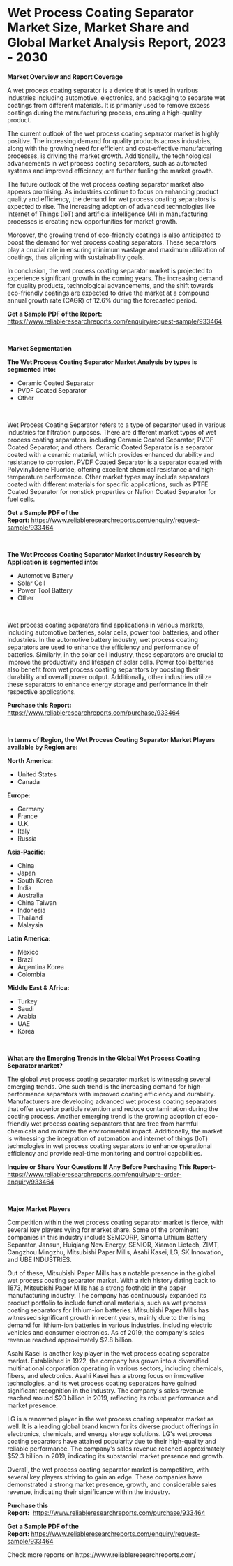 <p><h1>Wet Process Coating Separator Market Size, Market Share and Global Market Analysis Report, 2023 - 2030</h1></p><p><strong>Market Overview and Report Coverage</strong></p>
<p><p>A wet process coating separator is a device that is used in various industries including automotive, electronics, and packaging to separate wet coatings from different materials. It is primarily used to remove excess coatings during the manufacturing process, ensuring a high-quality product. </p><p>The current outlook of the wet process coating separator market is highly positive. The increasing demand for quality products across industries, along with the growing need for efficient and cost-effective manufacturing processes, is driving the market growth. Additionally, the technological advancements in wet process coating separators, such as automated systems and improved efficiency, are further fueling the market growth.</p><p>The future outlook of the wet process coating separator market also appears promising. As industries continue to focus on enhancing product quality and efficiency, the demand for wet process coating separators is expected to rise. The increasing adoption of advanced technologies like Internet of Things (IoT) and artificial intelligence (AI) in manufacturing processes is creating new opportunities for market growth.</p><p>Moreover, the growing trend of eco-friendly coatings is also anticipated to boost the demand for wet process coating separators. These separators play a crucial role in ensuring minimum wastage and maximum utilization of coatings, thus aligning with sustainability goals.</p><p>In conclusion, the wet process coating separator market is projected to experience significant growth in the coming years. The increasing demand for quality products, technological advancements, and the shift towards eco-friendly coatings are expected to drive the market at a compound annual growth rate (CAGR) of 12.6% during the forecasted period.</p></p>
<p><strong>Get a Sample PDF of the Report:</strong> <a href="https://www.reliableresearchreports.com/enquiry/request-sample/933464">https://www.reliableresearchreports.com/enquiry/request-sample/933464</a></p>
<p>&nbsp;</p>
<p><strong>Market Segmentation</strong></p>
<p><strong>The Wet Process Coating Separator Market Analysis by types is segmented into:</strong></p>
<p><ul><li>Ceramic Coated Separator</li><li>PVDF Coated Separator</li><li>Other</li></ul></p>
<p>&nbsp;</p>
<p><p>Wet Process Coating Separator refers to a type of separator used in various industries for filtration purposes. There are different market types of wet process coating separators, including Ceramic Coated Separator, PVDF Coated Separator, and others. Ceramic Coated Separator is a separator coated with a ceramic material, which provides enhanced durability and resistance to corrosion. PVDF Coated Separator is a separator coated with Polyvinylidene Fluoride, offering excellent chemical resistance and high-temperature performance. Other market types may include separators coated with different materials for specific applications, such as PTFE Coated Separator for nonstick properties or Nafion Coated Separator for fuel cells.</p></p>
<p><strong>Get a Sample PDF of the Report:</strong>&nbsp;<a href="https://www.reliableresearchreports.com/enquiry/request-sample/933464">https://www.reliableresearchreports.com/enquiry/request-sample/933464</a></p>
<p>&nbsp;</p>
<p><strong>The Wet Process Coating Separator Market Industry Research by Application is segmented into:</strong></p>
<p><ul><li>Automotive Battery</li><li>Solar Cell</li><li>Power Tool Battery</li><li>Other</li></ul></p>
<p>&nbsp;</p>
<p><p>Wet process coating separators find applications in various markets, including automotive batteries, solar cells, power tool batteries, and other industries. In the automotive battery industry, wet process coating separators are used to enhance the efficiency and performance of batteries. Similarly, in the solar cell industry, these separators are crucial to improve the productivity and lifespan of solar cells. Power tool batteries also benefit from wet process coating separators by boosting their durability and overall power output. Additionally, other industries utilize these separators to enhance energy storage and performance in their respective applications.</p></p>
<p><strong>Purchase this Report:</strong>&nbsp; <a href="https://www.reliableresearchreports.com/purchase/933464">https://www.reliableresearchreports.com/purchase/933464</a></p>
<p>&nbsp;</p>
<p><strong>In terms of Region, the Wet Process Coating Separator Market Players available by Region are:</strong></p>
<p>
    <p> <strong> North America: </strong>
        <ul>
            <li>United States</li>
            <li>Canada</li>
        </ul>
        </p> 
    <p> <strong> Europe: </strong>
        <ul>
            <li>Germany</li>
            <li>France</li>
            <li>U.K.</li>
            <li>Italy</li>
            <li>Russia</li>
        </ul>
        </p> 
    <p> <strong> Asia-Pacific: </strong>
        <ul>
            <li>China</li>
            <li>Japan</li>
            <li>South Korea</li>
            <li>India</li>
            <li>Australia</li>
            <li>China Taiwan</li>
            <li>Indonesia</li>
            <li>Thailand</li>
            <li>Malaysia</li>
        </ul>
        </p> 
    <p> <strong> Latin America: </strong>
        <ul>
            <li>Mexico</li>
            <li>Brazil</li>
            <li>Argentina Korea</li>
            <li>Colombia</li>
        </ul>
        </p> 
    <p> <strong> Middle East & Africa: </strong>
        <ul>
            <li>Turkey</li>
            <li>Saudi</li>
            <li>Arabia</li>
            <li>UAE</li>
            <li>Korea</li>
        </ul>
    </p>
    </p>
<p>&nbsp;</p>
<p><strong>What are the Emerging Trends in the Global Wet Process Coating Separator market?</strong></p>
<p><p>The global wet process coating separator market is witnessing several emerging trends. One such trend is the increasing demand for high-performance separators with improved coating efficiency and durability. Manufacturers are developing advanced wet process coating separators that offer superior particle retention and reduce contamination during the coating process. Another emerging trend is the growing adoption of eco-friendly wet process coating separators that are free from harmful chemicals and minimize the environmental impact. Additionally, the market is witnessing the integration of automation and internet of things (IoT) technologies in wet process coating separators to enhance operational efficiency and provide real-time monitoring and control capabilities.</p></p>
<p><strong>Inquire or Share Your Questions If Any Before Purchasing This Report</strong>- <a href="https://www.reliableresearchreports.com/enquiry/pre-order-enquiry/933464">https://www.reliableresearchreports.com/enquiry/pre-order-enquiry/933464</a></p>
<p>&nbsp;</p>
<p><strong>Major Market Players</strong></p>
<p><p>Competition within the wet process coating separator market is fierce, with several key players vying for market share. Some of the prominent companies in this industry include SEMCORP, Sinoma Lithium Battery Separator, Jansun, Huiqiang New Energy, SENIOR, Xiamen Liotech, ZIMT, Cangzhou Mingzhu, Mitsubishi Paper Mills, Asahi Kasei, LG, SK Innovation, and UBE INDUSTRIES.</p><p>Out of these, Mitsubishi Paper Mills has a notable presence in the global wet process coating separator market. With a rich history dating back to 1873, Mitsubishi Paper Mills has a strong foothold in the paper manufacturing industry. The company has continuously expanded its product portfolio to include functional materials, such as wet process coating separators for lithium-ion batteries. Mitsubishi Paper Mills has witnessed significant growth in recent years, mainly due to the rising demand for lithium-ion batteries in various industries, including electric vehicles and consumer electronics. As of 2019, the company's sales revenue reached approximately $2.8 billion.</p><p>Asahi Kasei is another key player in the wet process coating separator market. Established in 1922, the company has grown into a diversified multinational corporation operating in various sectors, including chemicals, fibers, and electronics. Asahi Kasei has a strong focus on innovative technologies, and its wet process coating separators have gained significant recognition in the industry. The company's sales revenue reached around $20 billion in 2019, reflecting its robust performance and market presence.</p><p>LG is a renowned player in the wet process coating separator market as well. It is a leading global brand known for its diverse product offerings in electronics, chemicals, and energy storage solutions. LG's wet process coating separators have attained popularity due to their high-quality and reliable performance. The company's sales revenue reached approximately $52.3 billion in 2019, indicating its substantial market presence and growth.</p><p>Overall, the wet process coating separator market is competitive, with several key players striving to gain an edge. These companies have demonstrated a strong market presence, growth, and considerable sales revenue, indicating their significance within the industry.</p></p>
<p><strong>Purchase this Report:</strong>&nbsp;&nbsp;<a href="https://www.reliableresearchreports.com/purchase/933464">https://www.reliableresearchreports.com/purchase/933464</a></p>
<p></p>
<p><strong>Get a Sample PDF of the Report:</strong>&nbsp;<a href="https://www.reliableresearchreports.com/enquiry/request-sample/933464">https://www.reliableresearchreports.com/enquiry/request-sample/933464</a></p>
<p>Check more reports on https://www.reliableresearchreports.com/</p>